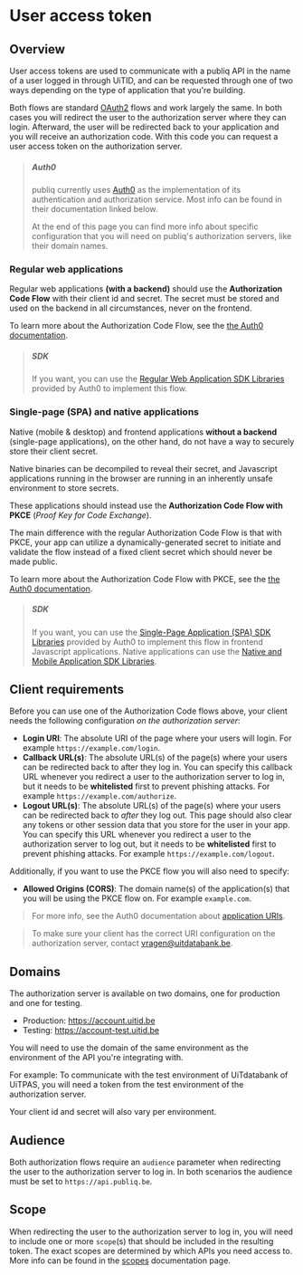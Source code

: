# User access token

## Overview

User access tokens are used to communicate with a publiq API in the name of a user logged in through UiTID, and can be requested through one of two ways depending on the type of application that you're building.

Both flows are standard [OAuth2](https://oauth.net/2/) flows and work largely the same. In both cases you will redirect the user to the authorization server where they can login. Afterward, the user will be redirected back to your application and you will receive an authorization code. With this code you can request a user access token on the authorization server.

<!-- theme: info -->

> ##### Auth0
> publiq currently uses [Auth0](https://auth0.com/) as the implementation of its authentication and authorization service. Most info can be found in their documentation linked below.
>
> At the end of this page you can find more info about specific configuration that you will need on publiq's authorization servers, like their domain names.

### Regular web applications

Regular web applications **(with a backend)** should use the **Authorization Code Flow** with their client id and secret. The secret must be stored and used on the backend in all circumstances, never on the frontend.

To learn more about the Authorization Code Flow, see the [the Auth0 documentation](https://auth0.com/docs/flows/authorization-code-flow).

<!-- theme: success -->

> ##### SDK
> If you want, you can use the [Regular Web Application SDK Libraries](https://auth0.com/docs/libraries#webapp) provided by Auth0 to implement this flow.

### Single-page (SPA) and native applications

Native (mobile & desktop) and frontend applications **without a backend** (single-page applications), on the other hand, do not have a way to securely store their client secret. 

Native binaries can be decompiled to reveal their secret, and Javascript applications running in the browser are running in an inherently unsafe environment to store secrets. 

These applications should instead use the **Authorization Code Flow with PKCE** (_Proof Key for Code Exchange_).

The main difference with the regular Authorization Code Flow is that with PKCE, your app can utilize a dynamically-generated secret to initiate and validate the flow instead of a fixed client secret which should never be made public.

To learn more about the Authorization Code Flow with PKCE, see the [the Auth0 documentation](https://auth0.com/docs/flows/authorization-code-flow-with-proof-key-for-code-exchange-pkce).

<!-- theme: success -->

> ##### SDK
> If you want, you can use the [Single-Page Application (SPA) SDK Libraries](https://auth0.com/docs/libraries#spa) provided by Auth0 to implement this flow in frontend Javascript applications. Native applications can use the [Native and Mobile Application SDK Libraries](https://auth0.com/docs/libraries#native).

## Client requirements

Before you can use one of the Authorization Code flows above, your client needs the following configuration _on the authorization server_:

- **Login URI**: The absolute URI of the page where your users will login. For example `https://example.com/login`.
- **Callback URL(s)**: The absolute URL(s) of the page(s) where your users can be redirected back to after they log in. You can specify this callback URL whenever you redirect a user to the authorization server to log in, but it needs to be **whitelisted** first to prevent phishing attacks. For example `https://example.com/authorize`.
- **Logout URL(s)**: The absolute URL(s) of the page(s) where your users can be redirected back to _after_ they log out. This page should also clear any tokens or other session data that you store for the user in your app. You can specify this URL whenever you redirect a user to the authorization server to log out, but it needs to be **whitelisted** first to prevent phishing attacks. For example `https://example.com/logout`.

Additionally, if you want to use the PKCE flow you will also need to specify:

- **Allowed Origins (CORS)**: The domain name(s) of the application(s) that you will be using the PKCE flow on. For example `example.com`.

> For more info, see the Auth0 documentation about [application URIs](https://auth0.com/docs/get-started/dashboard/application-settings#application-uris).

<!-- theme: success -->

> To make sure your client has the correct URI configuration on the authorization server, contact vragen@uitdatabank.be.

## Domains

The authorization server is available on two domains, one for production and one for testing.

- Production: https://account.uitid.be
- Testing: https://account-test.uitid.be

You will need to use the domain of the same environment as the environment of the API you're integrating with. 

For example: To communicate with the test environment of UiTdatabank of UiTPAS, you will need a token from the test environment of the authorization server.

Your client id and secret will also vary per environment.

## Audience

Both authorization flows require an `audience` parameter when redirecting the user to the authorization server to log in. In both scenarios the audience must be set to  `https://api.publiq.be`.

## Scope

When redirecting the user to the authorization server to log in, you will need to include one or more `scope`(s) that should be included in the resulting token. The exact scopes are determined by which APIs you need access to. More info can be found in the [scopes](./scopes.md) documentation page.

